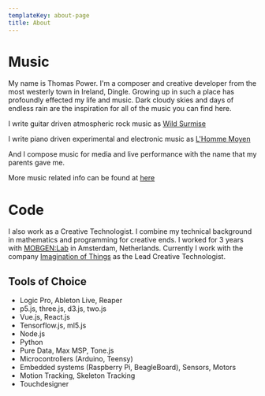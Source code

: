 ```yaml
---
templateKey: about-page
title: About
---
```

# Music

My name is Thomas Power. I'm a composer and creative developer from the most westerly town in Ireland, Dingle. Growing up in such a place has profoundly effected my life and music. Dark cloudy skies and days of endless rain are the inspiration for all of the music you can find here.

I write guitar driven atmospheric rock music as [Wild Surmise](https://open.spotify.com/artist/6Bp6VKHxaWKD4fE7kZzSLN)

I write piano driven experimental and electronic music as [L'Homme Moyen](https://open.spotify.com/artist/6fSktQPfbhoRyhAs5RzVF8)

And I compose music for media and live performance with the name that my parents gave me.

More music related info can be found at [here](https://drive.google.com/drive/folders/1AL7t40tM6AZ874CndOqC6gD-bq2vbqnz?usp=sharing)



# Code

I also work as a Creative Technologist. I combine my technical background in mathematics and programming for creative ends. I worked for 3 years with [MOBGEN:Lab](http://building01.nl) in Amsterdam, Netherlands. Currently I work with the company [Imagination of Things](http://imaginationofthings.com/whatif) as the Lead Creative Technologist.

## Tools of Choice

* Logic Pro, Ableton Live, Reaper
* p5.js, three.js, d3.js, two.js
* Vue.js, React.js
* Tensorflow.js, ml5.js
* Node.js
* Python
* Pure Data, Max MSP, Tone.js
* Microcontrollers (Arduino, Teensy)
* Embedded systems (Raspberry Pi, BeagleBoard), Sensors, Motors
* Motion Tracking, Skeleton Tracking
* Touchdesigner
